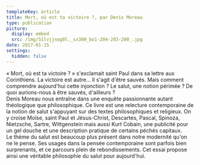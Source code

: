 ```yaml
---
templateKey: article
title: Mort, où est ta victoire ?, par Denis Moreau
type: publication
picture:
  display: embed
  src: /img/51lvjjnag0l._sx380_bo1-204-203-200_.jpg
date: 2017-01-15
settings:
  hidden: false
---
```

« Mort, où est ta victoire ? » s'exclamait saint Paul dans sa lettre aux Corinthiens. La victoire est autre... Il s'agit d'être sauvés. Mais comment comprendre aujourd'hui cette injonction ? Le salut, une notion périmée ? De quoi aurions-nous à être sauvés, d'ailleurs ?\
Denis Moreau nous entraîne dans une enquête passionnante autant théologique que philosophique. Ce livre est une relecture contemporaine de la notion de salut s'appuyant sur des textes philosophiques et religieux. On y croise Moïse, saint Paul et Jésus-Christ, Descartes, Pascal, Spinoza, Nietzsche, Sartre, Wittgenstein mais aussi Kurt Cobain, une publicité pour un gel douche et une description pratique de certains péchés capitaux.\
Le thème du salut est beaucoup plus présent dans notre modernité qu'on ne le pense. Ses usages dans la pensée contemporaine sont parfois bien surprenants, et ce parcours plein de rebondissements. Cet essai propose ainsi une véritable philosophie du salut pour aujourd'hui.